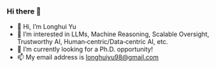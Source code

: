 ### Hi there 👋

- 👋 Hi, I’m Longhui Yu
- 👀 I’m interested in LLMs, Machine Reasoning, Scalable Oversight, Trustworthy AI, Human‑centric/Data‑centric AI, etc.
- 🔭 I’m currently looking for a Ph.D. opportunity!
- 📫 My email address is longhuiyu98@gmail.com

<!---
yulonghui/yulonghui is a ✨ special ✨ repository because its `README.md` (this file) appears on your GitHub profile.
You can click the Preview link to take a look at your changes.
--->
